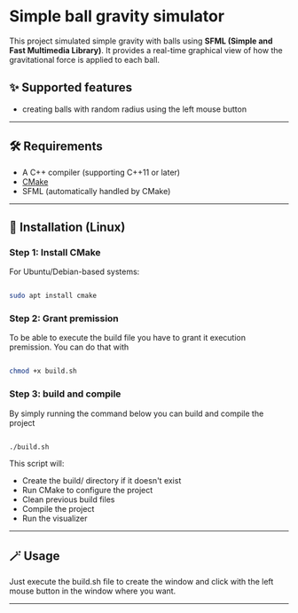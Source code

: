 # Simple ball gravity simulator

This project simulated simple gravity with balls using **SFML (Simple and Fast Multimedia Library)**. It provides a real-time graphical view of how the gravitational force is applied to each ball.

## ✨ Supported features

- creating balls with random radius using the left mouse button

---

## 🛠 Requirements

- A C++ compiler (supporting C++11 or later)
- [CMake](https://cmake.org/)
- SFML (automatically handled by CMake)

---

## 🐧 Installation (Linux)

### Step 1: Install CMake

For Ubuntu/Debian-based systems:

```bash

sudo apt install cmake

```

### Step 2: Grant premission

To be able to execute the build file you have to grant it execution premission. You can do that with

```bash

chmod +x build.sh

```

### Step 3: build and compile

By simply running the command below you can build and compile the project

```bash

./build.sh

```

This script will:

 - Create the build/ directory if it doesn't exist
 - Run CMake to configure the project
 - Clean previous build files
 - Compile the project
 - Run the visualizer

---

## 🪄 Usage

Just execute the build.sh file to create the window and click with the left mouse button in the window where you want.

---